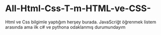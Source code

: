 # All-Html-Css-T-m-HTML-ve-CSS-

Html ve Css bilgimle yaptığım herşey burada. JavaScriğt öğrenmek listem arasında ama ilk c# ve pythona odaklanmış durumundayım
